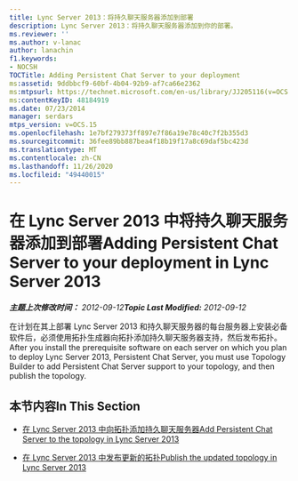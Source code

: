 ```yaml
---
title: Lync Server 2013：将持久聊天服务器添加到部署
description: Lync Server 2013：将持久聊天服务器添加到你的部署。
ms.reviewer: ''
ms.author: v-lanac
author: lanachin
f1.keywords:
- NOCSH
TOCTitle: Adding Persistent Chat Server to your deployment
ms:assetid: 9ddbbcf9-60bf-4b04-92b9-af7ca66e2362
ms:mtpsurl: https://technet.microsoft.com/en-us/library/JJ205116(v=OCS.15)
ms:contentKeyID: 48184919
ms.date: 07/23/2014
manager: serdars
mtps_version: v=OCS.15
ms.openlocfilehash: 1e7bf279373ff897e7f86a19e78c40c7f2b355d3
ms.sourcegitcommit: 36fee89bb887bea4f18b19f17a8c69daf5bc423d
ms.translationtype: MT
ms.contentlocale: zh-CN
ms.lasthandoff: 11/26/2020
ms.locfileid: "49440015"
---
```

# <a name="adding-persistent-chat-server-to-your-deployment-in-lync-server-2013"></a><span data-ttu-id="fbfba-103">在 Lync Server 2013 中将持久聊天服务器添加到部署</span><span class="sxs-lookup"><span data-stu-id="fbfba-103">Adding Persistent Chat Server to your deployment in Lync Server 2013</span></span>

<div data-xmlns="http://www.w3.org/1999/xhtml">

<div class="topic" data-xmlns="http://www.w3.org/1999/xhtml" data-msxsl="urn:schemas-microsoft-com:xslt" data-cs="https://msdn.microsoft.com/">

<div data-asp="https://msdn2.microsoft.com/asp">



</div>

<div id="mainSection">

<div id="mainBody"><span data-ttu-id="fbfba-104">

<span> </span></span><span class="sxs-lookup"><span data-stu-id="fbfba-104">

<span> </span></span></span>

<span data-ttu-id="fbfba-105">_**主题上次修改时间：** 2012-09-12_</span><span class="sxs-lookup"><span data-stu-id="fbfba-105">_**Topic Last Modified:** 2012-09-12_</span></span>

<span data-ttu-id="fbfba-106">在计划在其上部署 Lync Server 2013 和持久聊天服务器的每台服务器上安装必备软件后，必须使用拓扑生成器向拓扑添加持久聊天服务器支持，然后发布拓扑。</span><span class="sxs-lookup"><span data-stu-id="fbfba-106">After you install the prerequisite software on each server on which you plan to deploy Lync Server 2013, Persistent Chat Server, you must use Topology Builder to add Persistent Chat Server support to your topology, and then publish the topology.</span></span>

<div>

## <a name="in-this-section"></a><span data-ttu-id="fbfba-107">本节内容</span><span class="sxs-lookup"><span data-stu-id="fbfba-107">In This Section</span></span>

  - [<span data-ttu-id="fbfba-108">在 Lync Server 2013 中向拓扑添加持久聊天服务器</span><span class="sxs-lookup"><span data-stu-id="fbfba-108">Add Persistent Chat Server to the topology in Lync Server 2013</span></span>](lync-server-2013-add-persistent-chat-server-to-the-topology.md)

  - [<span data-ttu-id="fbfba-109">在 Lync Server 2013 中发布更新的拓扑</span><span class="sxs-lookup"><span data-stu-id="fbfba-109">Publish the updated topology in Lync Server 2013</span></span>](lync-server-2013-publish-the-updated-topology.md)

<span data-ttu-id="fbfba-110"></div>

</div>

<span> </span>

</div>

</div>

</span><span class="sxs-lookup"><span data-stu-id="fbfba-110"></div>

</div>

<span> </span>

</div>

</div>

</span></span></div>

